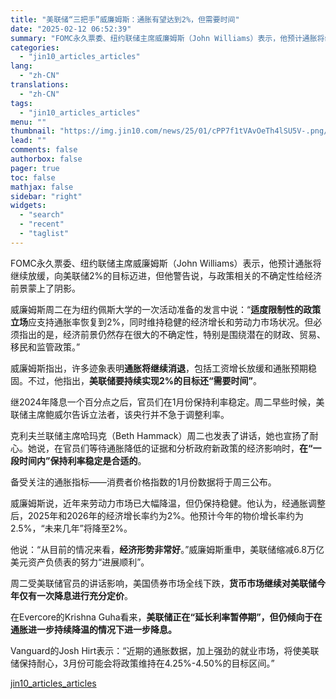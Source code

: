 ```yaml
---
title: "美联储“三把手”威廉姆斯：通胀有望达到2%，但需要时间"
date: "2025-02-12 06:52:39"
summary: "FOMC永久票委、纽约联储主席威廉姆斯（John Williams）表示，他预计通胀将继续放缓，向美..."
categories:
  - "jin10_articles_articles"
lang:
  - "zh-CN"
translations:
  - "zh-CN"
tags:
  - "jin10_articles_articles"
menu: ""
thumbnail: "https://img.jin10.com/news/25/01/cPP7f1tVAvOeTh4lSU5V-.png/lite"
lead: ""
comments: false
authorbox: false
pager: true
toc: false
mathjax: false
sidebar: "right"
widgets:
  - "search"
  - "recent"
  - "taglist"
---
```


FOMC永久票委、纽约联储主席威廉姆斯（John Williams）表示，他预计通胀将继续放缓，向美联储2%的目标迈进，但他警告说，与政策相关的不确定性给经济前景蒙上了阴影。

威廉姆斯周二在为纽约佩斯大学的一次活动准备的发言中说：“**适度限制性的政策立场**应支持通胀率恢复到2%，同时维持稳健的经济增长和劳动力市场状况。但必须指出的是，经济前景仍然存在很大的不确定性，特别是围绕潜在的财政、贸易、移民和监管政策。”

威廉姆斯指出，许多迹象表明**通胀将继续消退**，包括工资增长放缓和通胀预期稳固。不过，他指出，**美联储要持续实现2%的目标还“需要时间”**。

继2024年降息一个百分点之后，官员们在1月份保持利率稳定。周二早些时候，美联储主席鲍威尔告诉立法者，该央行并不急于调整利率。

克利夫兰联储主席哈玛克（Beth Hammack）周二也发表了讲话，她也宣扬了耐心。她说，在官员们等待通胀降低的证据和分析政府新政策的经济影响时，**在“一段时间内”保持利率稳定是合适的**。

备受关注的通胀指标——消费者价格指数的1月份数据将于周三公布。

威廉姆斯说，近年来劳动力市场已大幅降温，但仍保持稳健。他认为，经通胀调整后，2025年和2026年的经济增长率约为2%。他预计今年的物价增长率约为2.5%，“未来几年”将降至2%。

他说：“从目前的情况来看，**经济形势非常好**。”威廉姆斯重申，美联储缩减6.8万亿美元资产负债表的努力“进展顺利”。

周二受美联储官员的讲话影响，美国债券市场全线下跌，**货币市场继续对美联储今年仅有一次降息进行充分定价**。

在Evercore的Krishna Guha看来，**美联储正在“延长利率暂停期”，但仍倾向于在通胀进一步持续降温的情况下进一步降息。**

Vanguard的Josh Hirt表示：“近期的通胀数据，加上强劲的就业市场，将使美联储保持耐心，3月份可能会将政策维持在4.25%-4.50%的目标区间。”

[jin10_articles_articles](https://xnews.jin10.com/details/162713)
